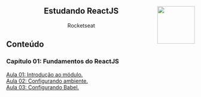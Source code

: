 <div align="center">
<a href="https://github.com/monicaquintal" target="_blank"><img align="right" height="100" src="https://cdn.jsdelivr.net/gh/devicons/devicon/icons/react/react-original.svg" /></a>
<h2>Estudando ReactJS</h2>
<p>Rocketseat</p>
</div>

<div id="conteudo" align="justify">

## Conteúdo

### Capítulo 01: Fundamentos do ReactJS
<a href="./aulas/aula01.md">Aula 01: Introdução ao módulo.</a><br>
<a href="./aulas/aula02.md">Aula 02: Configurando ambiente.</a><br>
<a href="./aulas/aula03.md">Aula 03: Configurando Babel.</a><br>
